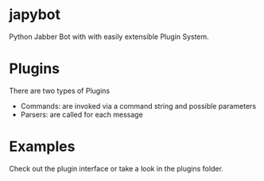 japybot
=======

Python Jabber Bot with with easily extensible Plugin System.

# Plugins
There are two types of Plugins
* Commands: are invoked via a command string and possible parameters
* Parsers: are called for each message

# Examples
Check out the plugin interface or take a look in the plugins folder.
